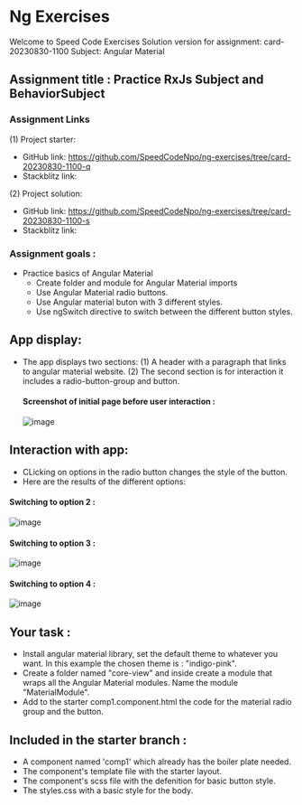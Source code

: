# Ng Exercises

Welcome to Speed Code Exercises
Solution version for assignment: card-20230830-1100
Subject: Angular Material

## Assignment title : Practice RxJs Subject and BehaviorSubject

### Assignment Links

(1) Project starter:

- GitHub link: https://github.com/SpeedCodeNpo/ng-exercises/tree/card-20230830-1100-q
- Stackblitz link:

(2) Project solution:

- GitHub link: https://github.com/SpeedCodeNpo/ng-exercises/tree/card-20230830-1100-s
- Stackblitz link:

### Assignment goals :

- Practice basics of Angular Material
  - Create folder and module for Angular Material imports
  - Use Angular Material radio buttons.
  - Use Angular material buton with 3 different styles.
  - Use ngSwitch directive to switch between the different button styles.

## App display:

- The app displays two sections:
  (1) A header with a paragraph that links to angular material website.
  (2) The second section is for interaction it includes a radio-button-group and button.

  #### Screenshot of initial page before user interaction :

  ![image](https://github.com/SpeedCodeNpo/ng-exercises/assets/132397719/2b86657b-e281-4438-a04a-15680fdf4b87)

## Interaction with app:

- CLicking on options in the radio button changes the style of the button.
- Here are the results of the different options:

#### Switching to option 2 :
![image](https://github.com/SpeedCodeNpo/ng-exercises/assets/132397719/2c7462fd-302a-46ba-886e-3f338847513e)

#### Switching to option 3 :
![image](https://github.com/SpeedCodeNpo/ng-exercises/assets/132397719/0621df24-fef4-417f-aa68-abf2cc4f13a0)

#### Switching to option 4 : 
![image](https://github.com/SpeedCodeNpo/ng-exercises/assets/132397719/b7e4e07d-ef66-4ecf-b18f-5861a1a0c45c)
## Your task :
- Install angular material library, set the default theme to whatever you want. In this example the chosen theme is :  "indigo-pink".
- Create a folder named "core-view" and inside create a module that wraps all the Angular Material modules. Name the module "MaterialModule".
- Add to the starter comp1.component.html the code for the material radio group and the button.

## Included in the starter branch :

- A component named 'comp1' which already has the boiler plate needed.
- The component's template file with the starter layout.
- The component's scss file with the defenition for basic button style.
- The styles.css with a basic style for the body.